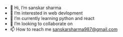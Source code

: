 - 👋 Hi, I’m sanskar sharma
- 👀 I’m interested in web devlopment
- 🌱 I’m currently learning python and react
- 💞️ I’m looking to collaborate on 
- 📫 How to reach me sanskarsharma987@gmail.com

<!---
yeti1o3/yeti1o3 is a ✨ special ✨ repository because its `README.md` (this file) appears on your GitHub profile.
You can click the Preview link to take a look at your changes.
--->
